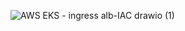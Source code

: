 ![AWS EKS - ingress alb-IAC drawio (1)](https://github.com/adkharat/asg_application/assets/55040296/c1f2441d-fd72-4769-8af9-6f14c459fde7)
